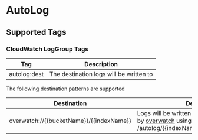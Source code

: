 # AutoLog

## Supported Tags

### CloudWatch LogGroup Tags

| Tag               | Description                             |
|-------------------|-----------------------------------------|
| autolog:dest      | The destination logs will be written to |

The following destination patterns are supported

| Destination                              | Description                                                                                                                                                      |
|------------------------------------------|------------------------------------------------------------------------------------------------------------------------------------------------------------------|
| overwatch://{{bucketName}}/{{indexName}} | Logs will be written to an s3 bucket managed by [overwatch](https://github.com/truemark/overwatch) using the path /autolog/{{indexName}}/{{account}}/{{region}}/ |

